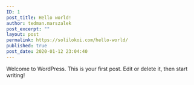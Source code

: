 ```yaml
---
ID: 1
post_title: Hello world!
author: tedman.marszalek
post_excerpt: ""
layout: post
permalink: https://solilokoi.com/hello-world/
published: true
post_date: 2020-01-12 23:04:40
---
```

<!-- wp:paragraph -->
<p>Welcome to WordPress. This is your first post. Edit or delete it, then start writing!</p>
<!-- /wp:paragraph -->